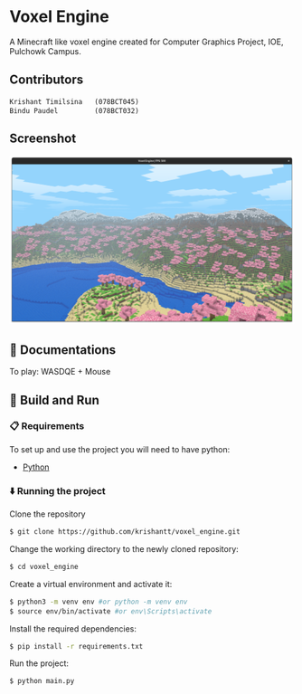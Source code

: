 # Voxel Engine
A Minecraft like voxel engine created for Computer Graphics Project, IOE, Pulchowk Campus.


## Contributors
```
Krishant Timilsina   (078BCT045)
Bindu Paudel         (078BCT032)
```

## Screenshot
![](screenshots/screen0.png)

## 📃 Documentations
To play: WASDQE + Mouse


## 🔨 Build and Run

###  📋 Requirements

To set up and use the project you will need to have python:
 - [Python](https://www.python.org/)

###  ⬇️ Running the project

Clone the repository

```bash
$ git clone https://github.com/krishantt/voxel_engine.git
```


Change the working directory to the newly cloned repository:

```bash
$ cd voxel_engine
```

Create a virtual environment and activate it:

```bash
$ python3 -m venv env #or python -m venv env
$ source env/bin/activate #or env\Scripts\activate
```

Install the required dependencies:

```bash
$ pip install -r requirements.txt
```

Run the project:

```bash
$ python main.py
```
